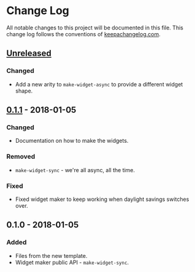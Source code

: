 # Change Log
All notable changes to this project will be documented in this file. This change log follows the conventions of [keepachangelog.com](http://keepachangelog.com/).

## [Unreleased]
### Changed
- Add a new arity to `make-widget-async` to provide a different widget shape.

## [0.1.1] - 2018-01-05
### Changed
- Documentation on how to make the widgets.

### Removed
- `make-widget-sync` - we're all async, all the time.

### Fixed
- Fixed widget maker to keep working when daylight savings switches over.

## 0.1.0 - 2018-01-05
### Added
- Files from the new template.
- Widget maker public API - `make-widget-sync`.

[Unreleased]: https://github.com/your-name/rest-client/compare/0.1.1...HEAD
[0.1.1]: https://github.com/your-name/rest-client/compare/0.1.0...0.1.1
